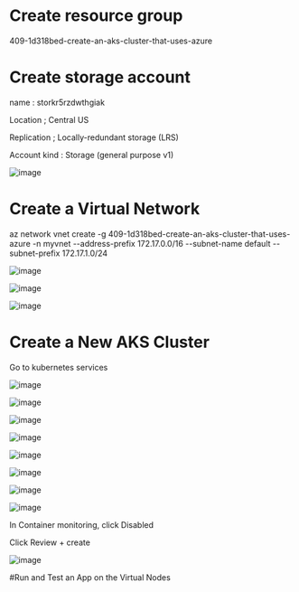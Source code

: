 


# Create resource group

409-1d318bed-create-an-aks-cluster-that-uses-azure



# Create storage account

name : storkr5rzdwthgiak

Location ; Central US

Replication ; Locally-redundant storage (LRS)

Account kind : Storage (general purpose v1)

![image](https://user-images.githubusercontent.com/33985509/103159206-cdfdef80-47c6-11eb-8780-b2f62646bc43.png)




# Create a Virtual Network




az network vnet create -g 409-1d318bed-create-an-aks-cluster-that-uses-azure -n myvnet --address-prefix 172.17.0.0/16 --subnet-name default --subnet-prefix 172.17.1.0/24

![image](https://user-images.githubusercontent.com/33985509/103159274-c25ef880-47c7-11eb-83d4-a475aa01fbac.png)

![image](https://user-images.githubusercontent.com/33985509/103159294-08b45780-47c8-11eb-8833-68f8bb58f96a.png)


![image](https://user-images.githubusercontent.com/33985509/103159304-22559f00-47c8-11eb-8814-28d34a478146.png)




# Create a New AKS Cluster


Go to kubernetes services


![image](https://user-images.githubusercontent.com/33985509/103159322-60eb5980-47c8-11eb-8c82-f8d21c8d97c6.png)


![image](https://user-images.githubusercontent.com/33985509/103159327-80828200-47c8-11eb-8212-299804f0d6f4.png)


![image](https://user-images.githubusercontent.com/33985509/103159335-92fcbb80-47c8-11eb-9158-b4063bbfec65.png)


![image](https://user-images.githubusercontent.com/33985509/103159345-a9a31280-47c8-11eb-93f3-6bc0b5be0d87.png)


![image](https://user-images.githubusercontent.com/33985509/103159358-c93a3b00-47c8-11eb-97a5-6ec1cf9c1a54.png)






![image](https://user-images.githubusercontent.com/33985509/103159428-9e041b80-47c9-11eb-9f07-17d0485e4f83.png)

![image](https://user-images.githubusercontent.com/33985509/103159433-a6f4ed00-47c9-11eb-85e4-51ca351f6093.png)


![image](https://user-images.githubusercontent.com/33985509/103159442-bd02ad80-47c9-11eb-8f27-34998439b94c.png)



In Container monitoring, click Disabled

Click Review + create


![image](https://user-images.githubusercontent.com/33985509/103159464-018e4900-47ca-11eb-9d24-dd6d343f8f55.png)

#Run and Test an App on the Virtual Nodes
